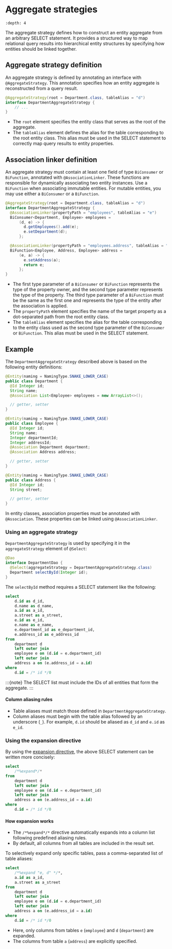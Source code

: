 # Aggregate strategies

```{contents}
:depth: 4
```

The aggregate strategy defines how to construct an entity aggregate from an arbitrary SELECT statement.
It provides a structured way to map relational query results into hierarchical entity structures by specifying
how entities should be linked together.

## Aggregate strategy definition

An aggregate strategy is defined by annotating an interface with `@AggregateStrategy`.
This annotation specifies how an entity aggregate is reconstructed from a query result.

```java
@AggregateStrategy(root = Department.class, tableAlias = "d")
interface DepartmentAggregateStrategy {
    // ...
}
```

- The `root` element specifies the entity class that serves as the root of the aggregate.
- The `tableAlias` element defines the alias for the table corresponding to the root entity class.
  This alias must be used in the SELECT statement to correctly map query results to entity properties.

## Association linker definition

An aggregate strategy must contain at least one field of type `BiConsumer` or `BiFunction`,
annotated with `@AssociationLinker`.
These functions are responsible for dynamically associating two entity instances.
Use a `BiFunction` when associating immutable entities.
For mutable entities, you may use either a `BiConsumer` or a `BiFunction`.

```java
@AggregateStrategy(root = Department.class, tableAlias = "d")
interface DepartmentAggregateStrategy {
  @AssociationLinker(propertyPath = "employees", tableAlias = "e")
  BiConsumer<Department, Employee> employees =
      (d, e) -> {
        d.getEmployees().add(e);
        e.setDepartment(d);
      };

  @AssociationLinker(propertyPath = "employees.address", tableAlias = "a")
  BiFunction<Employee, Address, Employee> address =
      (e, a) -> {
        e.setAddress(a);
        return e;
      };
}
```

- The first type parameter of a `BiConsumer` or `BiFunction` represents the type of the property owner,
  and the second type parameter represents the type of the property.
  The third type parameter of a `BiFunction` must be the same as the first one and represents the type of
  the entity after the association is applied.
- The `propertyPath` element specifies the name of the target property as a dot-separated path from the root entity class.
- The `tableAlias` element specifies the alias for the table corresponding to the entity class used as the second
  type parameter of the `BiConsumer` or `BiFunction`. This alias must be used in the SELECT statement.

## Example

The `DepartmentAggregateStrategy` described above is based on the following entity definitions:

```java
@Entity(naming = NamingType.SNAKE_LOWER_CASE)
public class Department {
  @Id Integer id;
  String name;
  @Association List<Employee> employees = new ArrayList<>();

  // getter, setter
}

@Entity(naming = NamingType.SNAKE_LOWER_CASE)
public class Employee {
  @Id Integer id;
  String name;
  Integer departmentId;
  Integer addressId;
  @Association Department department;
  @Association Address address;

  // getter, setter
}

@Entity(naming = NamingType.SNAKE_LOWER_CASE)
public class Address {
  @Id Integer id;
  String street;

  // getter, setter
}
```

In entity classes, association properties must be annotated with `@Association`.
These properties can be linked using `@AssociationLinker`.

### Using an aggregate strategy

`DepartmentAggregateStrategy` is used by specifying it in the `aggregateStrategy` element of `@Select`:

```java
@Dao
interface DepartmentDao {
  @Select(aggregateStrategy = DepartmentAggregateStrategy.class)
  Department selectById(Integer id);
}
```

The `selectById` method requires a SELECT statement like the following:

```sql
select
    d.id as d_id,
    d.name as d_name,
    a.id as a_id,
    a.street as a_street,
    e.id as e_id,
    e.name as e_name,
    e.department_id as e_department_id,
    e.address_id as e_address_id
from
    department d
    left outer join
    employee e on (d.id = e.department_id)
    left outer join
    address a on (e.address_id = a.id)
where
    d.id = /* id */0
```

:::{note}
The SELECT list must include the IDs of all entities that form the aggregate.
:::

#### Column aliasing rules

- Table aliases must match those defined in `DepartmentAggregateStrategy`.
- Column aliases must begin with the table alias followed by an underscore (`_`).
  For example, `d.id` should be aliased as `d_id` and `e.id` as `e_id`.

### Using the expansion directive

By using the [expansion directive](sql.md#expansion-directive), the above SELECT statement can be written more concisely:

```sql
select
    /*%expand*/*
from
    department d
    left outer join
    employee e on (d.id = e.department_id)
    left outer join
    address a on (e.address_id = a.id)
where
    d.id = /* id */0
```

#### How expansion works

- The `/*%expand*/*` directive automatically expands into a column list following predefined aliasing rules.
- By default, all columns from all tables are included in the result set.

To selectively expand only specific tables, pass a comma-separated list of table aliases:

```sql
select
    /*%expand "e, d" */*,
    a.id as a_id,
    a.street as a_street
from
    department d
    left outer join
    employee e on (d.id = e.department_id)
    left outer join
    address a on (e.address_id = a.id)
where
    d.id = /* id */0
```

- Here, only columns from tables `e` (`employee`) and `d` (`department`) are expanded.
- The columns from table `a` (`address`) are explicitly specified.
